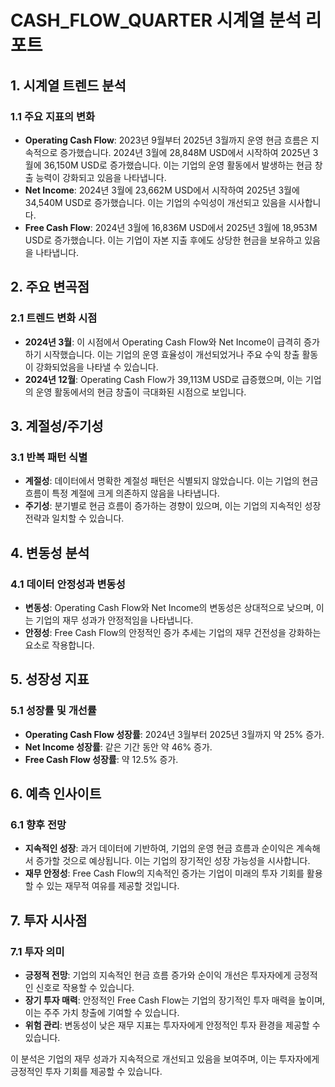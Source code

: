 # CASH_FLOW_QUARTER 시계열 분석 리포트

## 1. 시계열 트렌드 분석

### 1.1 주요 지표의 변화
- **Operating Cash Flow**: 2023년 9월부터 2025년 3월까지 운영 현금 흐름은 지속적으로 증가했습니다. 2024년 3월에 28,848M USD에서 시작하여 2025년 3월에 36,150M USD로 증가했습니다. 이는 기업의 운영 활동에서 발생하는 현금 창출 능력이 강화되고 있음을 나타냅니다.
- **Net Income**: 2024년 3월에 23,662M USD에서 시작하여 2025년 3월에 34,540M USD로 증가했습니다. 이는 기업의 수익성이 개선되고 있음을 시사합니다.
- **Free Cash Flow**: 2024년 3월에 16,836M USD에서 2025년 3월에 18,953M USD로 증가했습니다. 이는 기업이 자본 지출 후에도 상당한 현금을 보유하고 있음을 나타냅니다.

## 2. 주요 변곡점

### 2.1 트렌드 변화 시점
- **2024년 3월**: 이 시점에서 Operating Cash Flow와 Net Income이 급격히 증가하기 시작했습니다. 이는 기업의 운영 효율성이 개선되었거나 주요 수익 창출 활동이 강화되었음을 나타낼 수 있습니다.
- **2024년 12월**: Operating Cash Flow가 39,113M USD로 급증했으며, 이는 기업의 운영 활동에서의 현금 창출이 극대화된 시점으로 보입니다.

## 3. 계절성/주기성

### 3.1 반복 패턴 식별
- **계절성**: 데이터에서 명확한 계절성 패턴은 식별되지 않았습니다. 이는 기업의 현금 흐름이 특정 계절에 크게 의존하지 않음을 나타냅니다.
- **주기성**: 분기별로 현금 흐름이 증가하는 경향이 있으며, 이는 기업의 지속적인 성장 전략과 일치할 수 있습니다.

## 4. 변동성 분석

### 4.1 데이터 안정성과 변동성
- **변동성**: Operating Cash Flow와 Net Income의 변동성은 상대적으로 낮으며, 이는 기업의 재무 성과가 안정적임을 나타냅니다.
- **안정성**: Free Cash Flow의 안정적인 증가 추세는 기업의 재무 건전성을 강화하는 요소로 작용합니다.

## 5. 성장성 지표

### 5.1 성장률 및 개선률
- **Operating Cash Flow 성장률**: 2024년 3월부터 2025년 3월까지 약 25% 증가.
- **Net Income 성장률**: 같은 기간 동안 약 46% 증가.
- **Free Cash Flow 성장률**: 약 12.5% 증가.

## 6. 예측 인사이트

### 6.1 향후 전망
- **지속적인 성장**: 과거 데이터에 기반하여, 기업의 운영 현금 흐름과 순이익은 계속해서 증가할 것으로 예상됩니다. 이는 기업의 장기적인 성장 가능성을 시사합니다.
- **재무 안정성**: Free Cash Flow의 지속적인 증가는 기업이 미래의 투자 기회를 활용할 수 있는 재무적 여유를 제공할 것입니다.

## 7. 투자 시사점

### 7.1 투자 의미
- **긍정적 전망**: 기업의 지속적인 현금 흐름 증가와 순이익 개선은 투자자에게 긍정적인 신호로 작용할 수 있습니다.
- **장기 투자 매력**: 안정적인 Free Cash Flow는 기업의 장기적인 투자 매력을 높이며, 이는 주주 가치 창출에 기여할 수 있습니다.
- **위험 관리**: 변동성이 낮은 재무 지표는 투자자에게 안정적인 투자 환경을 제공할 수 있습니다.

이 분석은 기업의 재무 성과가 지속적으로 개선되고 있음을 보여주며, 이는 투자자에게 긍정적인 투자 기회를 제공할 수 있습니다.
